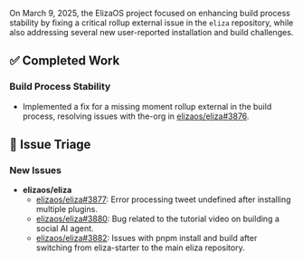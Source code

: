On March 9, 2025, the ElizaOS project focused on enhancing build process stability by fixing a critical rollup external issue in the `eliza` repository, while also addressing several new user-reported installation and build challenges.

## ✅ Completed Work
### Build Process Stability
- Implemented a fix for a missing moment rollup external in the build process, resolving issues with the-org in [elizaos/eliza#3876](https://github.com/elizaos/eliza/pull/3876).

## 🐞 Issue Triage
### New Issues
- **elizaos/eliza**
    - [elizaos/eliza#3877](https://github.com/elizaos/eliza/issues/3877): Error processing tweet undefined after installing multiple plugins.
    - [elizaos/eliza#3880](https://github.com/elizaos/eliza/issues/3880): Bug related to the tutorial video on building a social AI agent.
    - [elizaos/eliza#3882](https://github.com/elizaos/eliza/issues/3882): Issues with pnpm install and build after switching from eliza-starter to the main eliza repository.